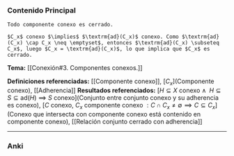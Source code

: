### Contenido Principal

```ad-proposition
Todo componente conexo es cerrado.
```

```ad-proof
$C_x$ conexo $\implies$ $\textrm{ad}(C_x)$ conexo. Como $\textrm{ad}(C_x) \cap C_x \neq \emptyset$, entonces $\textrm{ad}(C_x) \subseteq C_x$, luego $C_x = \textrm{ad}(C_x)$, lo que implica que $C_x$ es cerrado.
```

**Tema:** [[Conexión#3. Componentes conexos.]]

**Definiciones referenciadas:** [[Componente conexo]], [$C_x$](Componente conexo), [[Adherencia]]
**Resultados referenciados:** [$H \subseteq X$ conexo $\land \, \, \, H \subseteq S \subseteq \textrm{ad}(H)$ $\implies$ $S$ conexo](Conjunto entre conjunto conexo y su adherencia es conexo), [$C$ conexo, $C_x$ componente conexo $: C \cap C_x \neq \emptyset \implies C \subseteq C_x$](Conexo que intersecta con componente conexo está contenido en componente conexo), [[Relación conjunto cerrado con adherencia]]

---
### Anki
